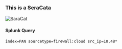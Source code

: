 ### This is a SeraCata 
![SaraCat](https://octodex.github.com/images/Terracottocat_Single.png)


#### Splunk Query
```
index=PAN sourcetype=firewall:cloud src_ip=10.48*
``` 

